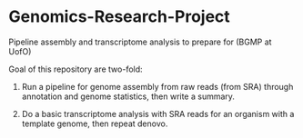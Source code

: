 # Genomics-Research-Project
Pipeline assembly and transcriptome analysis to prepare for (BGMP at UofO)


Goal of this repository are two-fold:

1. Run a pipeline for genome assembly from raw reads (from SRA) through annotation and genome statistics, then write a summary. 

2. Do a basic transcriptome analysis with SRA reads for an organism with a template genome, then repeat denovo. 

